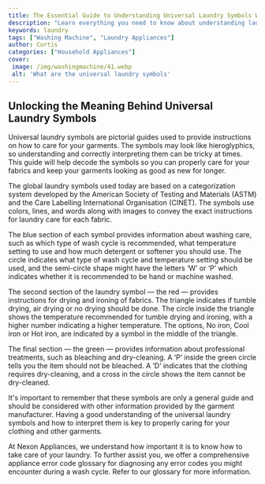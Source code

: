 ```yaml
---
title: The Essential Guide to Understanding Universal Laundry Symbols What are the Universal Laundry Symbols
description: "Learn everything you need to know about understanding laundry symbols and taking the best care of your clothing This guide provides a helpful breakdown of what the symbols mean so you can look after your clothes like a pro"
keywords: laundry
tags: ["Washing Machine", "Laundry Appliances"]
author: Curtis
categories: ["Household Appliances"]
cover: 
 image: /img/washingmachine/41.webp
 alt: 'What are the universal laundry symbols'
---
```

## Unlocking the Meaning Behind Universal Laundry Symbols 

Universal laundry symbols are pictorial guides used to provide instructions on how to care for your garments. The symbols may look like hieroglyphics, so understanding and correctly interpreting them can be tricky at times. This guide will help decode the symbols so you can properly care for your fabrics and keep your garments looking as good as new for longer. 

The global laundry symbols used today are based on a categorization system developed by the American Society of Testing and Materials (ASTM) and the Care Labelling International Organisation (CINET). The symbols use colors, lines, and words along with images to convey the exact instructions for laundry care for each fabric. 

The blue section of each symbol provides information about washing care, such as which type of wash cycle is recommended, what temperature setting to use and how much detergent or softener you should use. The circle indicates what type of wash cycle and temperature setting should be used, and the semi-circle shape might have the letters ‘W’ or ‘P’ which indicates whether it is recommended to be hand or machine washed. 

The second section of the laundry symbol — the red — provides instructions for drying and ironing of fabrics. The triangle indicates if tumble drying, air drying or no drying should be done. The circle inside the triangle shows the temperature recommended for tumble drying and ironing, with a higher number indicating a higher temperature. The options, No iron, Cool iron or Hot iron, are indicated by a symbol in the middle of the triangle.

The final section — the green — provides information about professional treatments, such as bleaching and dry-cleaning. A ‘P’ inside the green circle tells you the item should not be bleached. A ‘D’ indicates that the clothing requires dry-cleaning, and a cross in the circle shows the item cannot be dry-cleaned. 

It's important to remember that these symbols are only a general guide and should be considered with other information provided by the garment manufacturer. Having a good understanding of the universal laundry symbols and how to interpret them is key to properly caring for your clothing and other garments.

At Nexon Appliances, we understand how important it is to know how to take care of your laundry. To further assist you, we offer a comprehensive appliance error code glossary for diagnosing any error codes you might encounter during a wash cycle. Refer to our glossary for more information.
